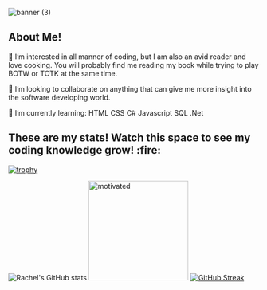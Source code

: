 ![banner (3)](https://github.com/R-boop-D-boop/R-boop-D-boop/assets/129877094/955ad133-5997-423f-9896-fe3894063f8a)

<h2>About Me!</h2>

:fallen_leaf: I’m interested in all manner of coding, but I am also an avid reader and love cooking. You will probably find me reading my book while trying to play BOTW or TOTK at the same time.

:fallen_leaf: I’m looking to collaborate on anything that can give me more insight into the software developing world.

:fallen_leaf: I’m currently learning:
HTML  CSS  C#  Javascript  SQL  .Net 


<h2>These are my stats! Watch this space to see my coding knowledge grow! :fire:</h2>

[![trophy](https://github-profile-trophy.vercel.app/?username=r-boop-d-boop&theme=gruvbox)](https://github.com/ryo-ma/github-profile-trophy)

![Rachel's GitHub stats](https://github-readme-stats.vercel.app/api?username=r-boop-d-boop&show_icons=true&theme=merko)
<img alt="motivated" height= 200px src=https://i.pinimg.com/736x/d2/d1/33/d2d133780bffc61c09992743a7ea281e.jpg>
[![GitHub Streak](http://github-readme-streak-stats.herokuapp.com?user=R-boop-D-boop&theme=merko)](https://git.io/streak-stats)


<!---
R-boop-D-boop/R-boop-D-boop is a ✨ special ✨ repository because its `README.md` (this file) appears on your GitHub profile.
You can click the Preview link to take a look at your changes.
--->
